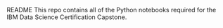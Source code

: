 README
This repo contains all of the Python notebooks required for the IBM Data Science Certification Capstone. 

